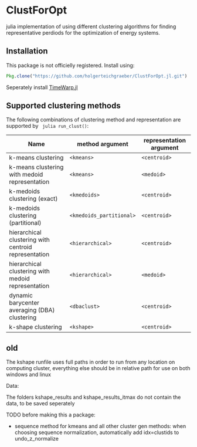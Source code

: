 # ClustForOpt 

julia implementation of using different clustering algorithms for finding representative perdiods for the optimization of energy systems. 

## Installation
This package is not officielly registered. Install using: 

```julia
Pkg.clone("https://github.com/holgerteichgraeber/ClustForOpt.jl.git") 
```

Seperately install [TimeWarp.jl](https://github.com/ahwillia/TimeWarp.jl) 


## Supported clustering methods

The following combinations of clustering method and representation are supported by ``` julia run_clust()```:

Name | method argument | representation argument
---- | --------------- | -----------------------
k-means clustering | `<kmeans>` | `<centroid>`
k-means clustering with medoid representation | `<kmeans>` | `<medoid>`
k-medoids clustering (exact) | `<kmedoids>` | `<centroid>`
k-medoids clustering (partitional) | `<kmedoids_partitional>` | `<centroid>`
hierarchical clustering with centroid representation | `<hierarchical>` | `<centroid>`
hierarchical clustering with medoid representation | `<hierarchical>` | `<medoid>`
dynamic barycenter averaging (DBA) clustering | `<dbaclust>` | `<centroid>`
k-shape clustering | `<kshape>` | `<centroid>`

old
---

The kshape runfile uses full paths in order to run from any location on computing cluster, everything else should be in relative path for use on both windows and linux


Data:

The folders kshape_results and kshape_results_itmax do not contain the data, to be saved seperately

TODO before making this a package:
- sequence method for kmeans and all other cluster gen methods: when choosing sequence normalization, automatically add idx=clustids to undo_z_normalize
